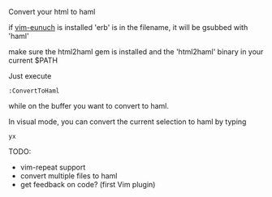 Convert your html to haml

if [vim-eunuch][1] is installed 'erb' is in the filename, it will be gsubbed with 'haml'

make sure the html2haml gem is installed and the 'html2haml' binary in your current $PATH

Just execute

    :ConvertToHaml

while on the buffer you want to convert to haml.

In visual mode, you can convert the current selection to haml by typing

    yx

TODO:

* vim-repeat support
* convert multiple files to haml
* get feedback on code? (first Vim plugin)

[1]: https://github.com/tpope/vim-eunuch
